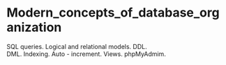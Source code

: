 # Modern_concepts_of_database_organization
SQL queries.
Logical and relational models.
DDL.  
DML.
Indexing.
Auto - increment.
Views.
phpMyAdmim.
